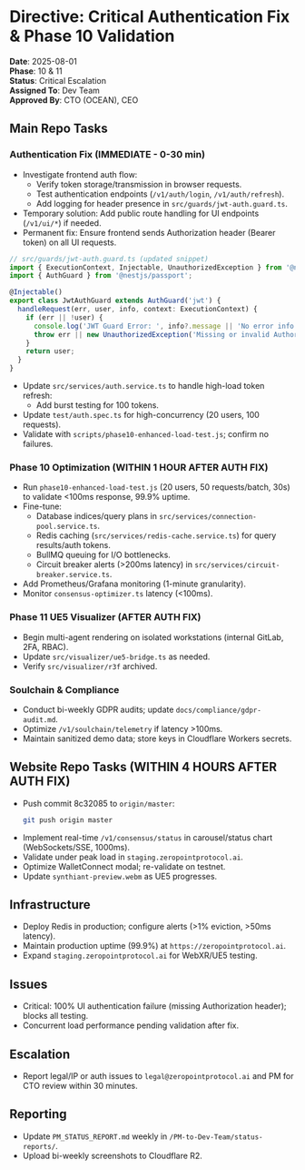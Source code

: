 # Directive: Critical Authentication Fix & Phase 10 Validation
**Date**: 2025-08-01  
**Phase**: 10 & 11  
**Status**: Critical Escalation  
**Assigned To**: Dev Team  
**Approved By**: CTO (OCEAN), CEO  

## Main Repo Tasks
### Authentication Fix (IMMEDIATE - 0-30 min)
- Investigate frontend auth flow:
  - Verify token storage/transmission in browser requests.
  - Test authentication endpoints (`/v1/auth/login`, `/v1/auth/refresh`).
  - Add logging for header presence in `src/guards/jwt-auth.guard.ts`.
- Temporary solution: Add public route handling for UI endpoints (`/v1/ui/*`) if needed.
- Permanent fix: Ensure frontend sends Authorization header (Bearer token) on all UI requests.
```typescript
// src/guards/jwt-auth.guard.ts (updated snippet)
import { ExecutionContext, Injectable, UnauthorizedException } from '@nestjs/common';
import { AuthGuard } from '@nestjs/passport';

@Injectable()
export class JwtAuthGuard extends AuthGuard('jwt') {
  handleRequest(err, user, info, context: ExecutionContext) {
    if (err || !user) {
      console.log('JWT Guard Error: ', info?.message || 'No error info');
      throw err || new UnauthorizedException('Missing or invalid Authorization header');
    }
    return user;
  }
}
```
- Update `src/services/auth.service.ts` to handle high-load token refresh:
  - Add burst testing for 100 tokens.
- Update `test/auth.spec.ts` for high-concurrency (20 users, 100 requests).
- Validate with `scripts/phase10-enhanced-load-test.js`; confirm no failures.

### Phase 10 Optimization (WITHIN 1 HOUR AFTER AUTH FIX)
- Run `phase10-enhanced-load-test.js` (20 users, 50 requests/batch, 30s) to validate <100ms response, 99.9% uptime.
- Fine-tune:
  - Database indices/query plans in `src/services/connection-pool.service.ts`.
  - Redis caching (`src/services/redis-cache.service.ts`) for query results/auth tokens.
  - BullMQ queuing for I/O bottlenecks.
  - Circuit breaker alerts (>200ms latency) in `src/services/circuit-breaker.service.ts`.
- Add Prometheus/Grafana monitoring (1-minute granularity).
- Monitor `consensus-optimizer.ts` latency (<100ms).

### Phase 11 UE5 Visualizer (AFTER AUTH FIX)
- Begin multi-agent rendering on isolated workstations (internal GitLab, 2FA, RBAC).
- Update `src/visualizer/ue5-bridge.ts` as needed.
- Verify `src/visualizer/r3f` archived.

### Soulchain & Compliance
- Conduct bi-weekly GDPR audits; update `docs/compliance/gdpr-audit.md`.
- Optimize `/v1/soulchain/telemetry` if latency >100ms.
- Maintain sanitized demo data; store keys in Cloudflare Workers secrets.

## Website Repo Tasks (WITHIN 4 HOURS AFTER AUTH FIX)
- Push commit 8c32085 to `origin/master`:
  ```bash
  git push origin master
  ```
- Implement real-time `/v1/consensus/status` in carousel/status chart (WebSockets/SSE, 1000ms).
- Validate under peak load in `staging.zeropointprotocol.ai`.
- Optimize WalletConnect modal; re-validate on testnet.
- Update `synthiant-preview.webm` as UE5 progresses.

## Infrastructure
- Deploy Redis in production; configure alerts (>1% eviction, >50ms latency).
- Maintain production uptime (99.9%) at `https://zeropointprotocol.ai`.
- Expand `staging.zeropointprotocol.ai` for WebXR/UE5 testing.

## Issues
- Critical: 100% UI authentication failure (missing Authorization header); blocks all testing.
- Concurrent load performance pending validation after fix.

## Escalation
- Report legal/IP or auth issues to `legal@zeropointprotocol.ai` and PM for CTO review within 30 minutes.

## Reporting
- Update `PM_STATUS_REPORT.md` weekly in `/PM-to-Dev-Team/status-reports/`.
- Upload bi-weekly screenshots to Cloudflare R2.